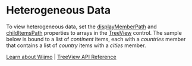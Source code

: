 Heterogeneous Data
==================

To view heterogeneous data, set the [displayMemberPath](https://www.grapecity.com/wijmo/api/classes/wijmo_nav.treeview.html#displaymemberpath) and [childItemsPath](https://www.grapecity.com/wijmo/api/classes/wijmo_nav.treeview.html#childitemspath) properties to arrays in the [TreeView](https://www.grapecity.com/wijmo/api/classes/wijmo_nav.treeview.html) control.  The sample below is bound to a list of _continent_ items, each with a _countries_ member that contains a list of _country_ items with a _cities_ member.

[Learn about Wijmo](https://www.grapecity.com/wijmo) | [TreeView API Reference](https://www.grapecity.com/wijmo/api/classes/wijmo_nav.treeview.html)
